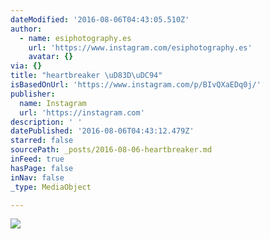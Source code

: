 ```yaml
---
dateModified: '2016-08-06T04:43:05.510Z'
author:
  - name: esiphotography.es
    url: 'https://www.instagram.com/esiphotography.es'
    avatar: {}
via: {}
title: "heartbreaker \uD83D\uDC94"
isBasedOnUrl: 'https://www.instagram.com/p/BIvQXaEDq0j/'
publisher:
  name: Instagram
  url: 'https://instagram.com'
description: ' '
datePublished: '2016-08-06T04:43:12.479Z'
starred: false
sourcePath: _posts/2016-08-06-heartbreaker.md
inFeed: true
hasPage: false
inNav: false
_type: MediaObject

---
```

![ ](https://scontent.cdninstagram.com/t51.2885-15/s640x640/sh0.08/e35/13768144_1853911914831669_1007657146_n.jpg?ig_cache_key=MTMxMDMzNzk5Mzg2NTYwNDM4Nw%3D%3D.2)